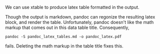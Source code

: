 <!--begin.rcode
render_gfm()
end.rcode-->

We can use xtable to produce latex table formatted in the output. 
<!--begin.rcode results="asis"
library(xtable)
ctl <- c(4.17,5.58,5.18,6.11,4.50,4.61,5.17,4.53,5.33,5.14)
trt <- c(4.81,4.17,4.41,3.59,5.87,3.83,6.03,4.89,4.32,4.69)
group <- gl(2,10,20, labels=c("Ctl","Trt"))
weight <- c(ctl, trt)
mytable <- summary(lm(weight ~ group))
xtable(mytable)
end.rcode-->

Though the output is markdown, pandoc can regonize the resulting latex block, and render the table. 
Unfortunately, pandoc doesn't like the math markup that comes out in this data table title. 
Consequently,

    pandoc -S pandoc_latex_tables.md -o pandoc_latex.pdf 

fails.  Deleting the math markup in the table title fixes this. 
